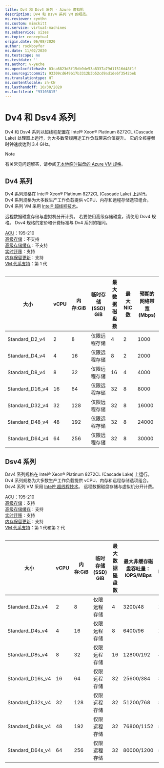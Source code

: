 ```yaml
---
title: Dv4 和 Dsv4 系列 - Azure 虚拟机
description: Dv4 和 Dsv4 系列 VM 的规范。
ms.reviewer: cynthn
ms.custom: mimckitt
ms.service: virtual-machines
ms.subservice: sizes
ms.topic: conceptual
origin.date: 06/08/2020
author: rockboyfor
ms.date: 11/02/2020
ms.testscope: no
ms.testdate: ''
ms.author: v-yeche
ms.openlocfilehash: 03ca6823d3f15db9de53a8337a79d11516d48f1f
ms.sourcegitcommit: 93309cd649b17b3312b3b52cd9ad1de6f3542beb
ms.translationtype: HT
ms.contentlocale: zh-CN
ms.lasthandoff: 10/30/2020
ms.locfileid: "93103815"
---
```

<!--Verified successfully from PG team confirmation-->
# <a name="dv4-and-dsv4-series"></a>Dv4 和 Dsv4 系列

Dv4 和 Dsv4 系列以超线程配置在 Intel&reg; Xeon&reg; Platinum 8272CL (Cascade Lake) 处理器上运行，为大多数常规用途工作负载带来价值提升。 它的全核睿频时钟速度达到 3.4 GHz。 

> [!NOTE]
> 有关常见问题解答，请参阅[无本地临时磁盘的 Azure VM 规格](azure-vms-no-temp-disk.md)。
## <a name="dv4-series"></a>Dv4 系列

Dv4 系列规格在 Intel&reg; Xeon&reg; Platinum 8272CL (Cascade Lake) 上运行。 Dv4 系列规格为大多数生产工作负载提供 vCPU、内存和远程存储选项组合。 Dv4 系列 VM 采用 [Intel&reg; 超线程技术](https://www.intel.com/content/www/us/en/architecture-and-technology/hyper-threading/hyper-threading-technology.html)。

远程数据磁盘存储与虚拟机分开计费。 若要使用高级存储磁盘，请使用 Dsv4 规格。 Dsv4 规格的定价和计费标准与 Dv4 系列的相同。

[ACU](acu.md)：195-210<br />
[高级存储](premium-storage-performance.md)：不支持<br />
[高级存储缓存](premium-storage-performance.md)：不支持<br />
[实时迁移](maintenance-and-updates.md)：支持<br />
[内存保留更新](maintenance-and-updates.md)：支持<br />
[VM 代系支持](generation-2.md)：第 1 代<br />
<br />

| 大小 | vCPU | 内存:GiB | 临时存储 (SSD) GiB | 最大数据磁盘数 | 最大 NIC 数 | 预期的网络带宽 (Mbps) |
|---|---|---|---|---|---|---|
| Standard_D2_v4 | 2 | 8 | 仅限远程存储 | 4 | 2|1000 |
| Standard_D4_v4 | 4 | 16  | 仅限远程存储 | 8 | 2|2000 |
| Standard_D8_v4 | 8 | 32 | 仅限远程存储 | 16 | 4|4000 |
| Standard_D16_v4 | 16 | 64 | 仅限远程存储 | 32 | 8|8000 |
| Standard_D32_v4 | 32 | 128 | 仅限远程存储 | 32 | 8|16000 |
| Standard_D48_v4 | 48 | 192 | 仅限远程存储 | 32 | 8|24000 |
| Standard_D64_v4 | 64 | 256 | 仅限远程存储 | 32 | 8|30000 |

## <a name="dsv4-series"></a>Dsv4 系列

Dsv4 系列规格在 Intel&reg; Xeon&reg; Platinum 8272CL (Cascade Lake) 上运行。 Dv4 系列规格为大多数生产工作负载提供 vCPU、内存和远程存储选项组合。 Dsv4 系列 VM 采用 [Intel&reg; 超线程技术](https://www.intel.com/content/www/us/en/architecture-and-technology/hyper-threading/hyper-threading-technology.html)。 远程数据磁盘存储与虚拟机分开计费。

[ACU](acu.md)：195-210<br />
[高级存储](premium-storage-performance.md)：支持<br />
[高级存储缓存](premium-storage-performance.md)：支持<br />
[实时迁移](maintenance-and-updates.md)：支持<br />
[内存保留更新](maintenance-and-updates.md)：支持<br />
[VM 代系支持](generation-2.md)：第 1 代和第 2 代<br />
<br />

| 大小 | vCPU | 内存:GiB | 临时存储 (SSD) GiB | 最大数据磁盘数 | 最大非缓存磁盘吞吐量：IOPS/MBps | 最大 NIC 数 | 预期的网络带宽 (Mbps) |
|---|---|---|---|---|---|---|---|
| Standard_D2s_v4 | 2 | 8  | 仅限远程存储 | 4 | 3200/48 | 2|1000 |
| Standard_D4s_v4 | 4 | 16 | 仅限远程存储 | 8 | 6400/96 | 2|2000 |
| Standard_D8s_v4 | 8 | 32 | 仅限远程存储 | 16 | 12800/192 | 4|4000 |
| Standard_D16s_v4 | 16 | 64  | 仅限远程存储 | 32 | 25600/384 | 8|8000 |
| Standard_D32s_v4 | 32 | 128 | 仅限远程存储 | 32 | 51200/768 | 8|16000 |
| Standard_D48s_v4 | 48 | 192 | 仅限远程存储 | 32 | 76800/1152 | 8|24000 |
| Standard_D64s_v4 | 64 | 256 | 仅限远程存储 | 32 | 80000/1200 | 8|30000 |

<!-- Update_Description: update meta properties, wording update, update link -->